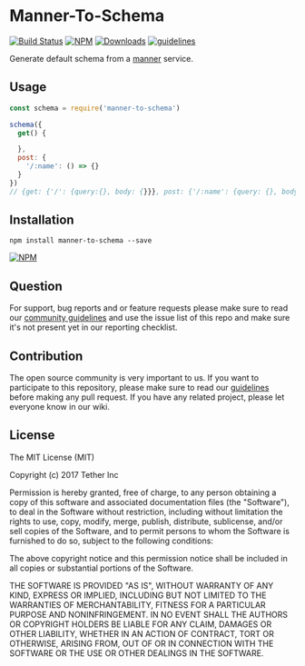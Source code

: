 # Manner-To-Schema

[![Build Status](https://travis-ci.org/tether/manner-to-schema.svg?branch=master)](https://travis-ci.org/tether/manner-to-schema)
[![NPM](https://img.shields.io/npm/v/manner-to-schema.svg)](https://www.npmjs.com/package/manner-to-schema)
[![Downloads](https://img.shields.io/npm/dm/manner-to-schema.svg)](http://npm-stat.com/charts.html?package=manner-to-schema)
[![guidelines](https://tether.github.io/contribution-guide/badge-guidelines.svg)](https://github.com/tether/contribution-guide)

Generate default schema from a [manner](https://github.com/tether/manner) service.

## Usage

```js
const schema = require('manner-to-schema')

schema({
  get() {

  },
  post: {
    '/:name': () => {}
  }
})
// {get: {'/': {query:{}, body: {}}}, post: {'/:name': {query: {}, body: {}}}}
```

## Installation

```shell
npm install manner-to-schema --save
```

[![NPM](https://nodei.co/npm/manner-to-schema.png)](https://nodei.co/npm/manner-to-schema/)


## Question

For support, bug reports and or feature requests please make sure to read our
<a href="https://github.com/tether/contribution-guide/blob/master/community.md" target="_blank">community guidelines</a> and use the issue list of this repo and make sure it's not present yet in our reporting checklist.

## Contribution

The open source community is very important to us. If you want to participate to this repository, please make sure to read our <a href="https://github.com/tether/contribution-guide" target="_blank">guidelines</a> before making any pull request. If you have any related project, please let everyone know in our wiki.

## License

The MIT License (MIT)

Copyright (c) 2017 Tether Inc

Permission is hereby granted, free of charge, to any person obtaining a copy of this software and associated documentation files (the "Software"), to deal in the Software without restriction, including without limitation the rights to use, copy, modify, merge, publish, distribute, sublicense, and/or sell copies of the Software, and to permit persons to whom the Software is furnished to do so, subject to the following conditions:

The above copyright notice and this permission notice shall be included in all copies or substantial portions of the Software.

THE SOFTWARE IS PROVIDED "AS IS", WITHOUT WARRANTY OF ANY KIND, EXPRESS OR IMPLIED, INCLUDING BUT NOT LIMITED TO THE WARRANTIES OF MERCHANTABILITY, FITNESS FOR A PARTICULAR PURPOSE AND NONINFRINGEMENT. IN NO EVENT SHALL THE AUTHORS OR COPYRIGHT HOLDERS BE LIABLE FOR ANY CLAIM, DAMAGES OR OTHER LIABILITY, WHETHER IN AN ACTION OF CONTRACT, TORT OR OTHERWISE, ARISING FROM, OUT OF OR IN CONNECTION WITH THE SOFTWARE OR THE USE OR OTHER DEALINGS IN THE SOFTWARE.
